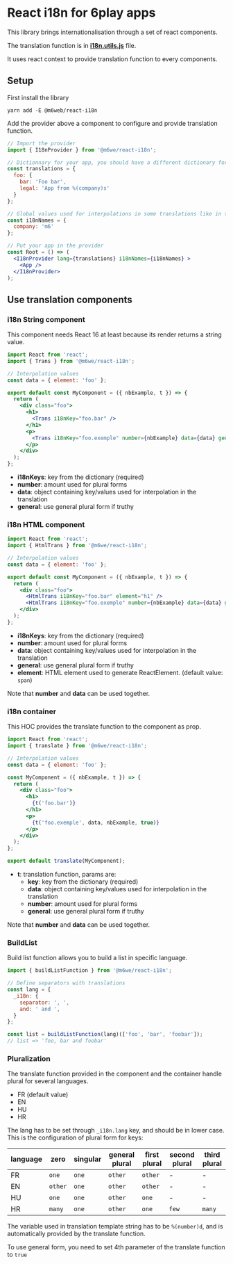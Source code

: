 # React i18n for 6play apps

This library brings internationalisation through a set of react components.

The translation function is in **[i18n.utils.js](./src/utils/i18n.utils.js)** file.

It uses react context to provide translation function to every components.

## Setup

First install the library

```shell
yarn add -E @m6web/react-i18n
```

Add the provider above a component to configure and provide translation function.

```jsx harmony
// Import the provider
import { I18nProvider } from '@m6we/react-i18n';

// Dictionnary for your app, you should have a different dictionary for each language
const translations = {
  foo: {
    bar: 'Foo bar',
    legal: 'App from %(company)s'
  }
};

// Global values used for interpolations in some translations like in the foo.legal key.
const i18nNames = {
  company: 'm6'
};

// Put your app in the provider
const Root = () => (
  <I18nProvider lang={translations} i18nNames={i18nNames} >
    <App />
  </I18nProvider>
);
```

## Use translation components

### i18n String component

This component needs React 16 at least because its render returns a string value.

```jsx harmony
import React from 'react';
import { Trans } from '@m6we/react-i18n';

// Interpolation values
const data = { element: 'foo' };

export default const MyComponent = ({ nbExample, t }) => {
  return (
    <div class="foo">
      <h1>
        <Trans i18nKey="foo.bar" />
      </h1>
      <p>
        <Trans i18nKey="foo.exemple" number={nbExample} data={data} general/>
      </p>
    </div>
  );
};
```

* **i18nKeys**: key from the dictionary (required)
* **number**: amount used for plural forms
* **data**: object containing key/values used for interpolation in the translation
* **general**: use general plural form if truthy

### i18n HTML component

```jsx harmony
import React from 'react';
import { HtmlTrans } from '@m6we/react-i18n';

// Interpolation values
const data = { element: 'foo' };

export default const MyComponent = ({ nbExample, t }) => {
  return (
    <div class="foo">
      <HtmlTrans i18nKey="foo.bar" element="h1" />
      <HtmlTrans i18nKey="foo.exemple" number={nbExample} data={data} general element="p" />
    </div>
  );
};
```

* **i18nKeys**: key from the dictionary (required)
* **number**: amount used for plural forms
* **data**: object containing key/values used for interpolation in the translation
* **general**: use general plural form if truthy
* **element**: HTML element used to generate ReactElement. (default value: `span`) 

Note that **number** and **data** can be used together.

### i18n container

This HOC provides the translate function to the component as prop.

```jsx harmony
import React from 'react';
import { translate } from '@m6we/react-i18n';

// Interpolation values
const data = { element: 'foo' };

const MyComponent = ({ nbExample, t }) => {
  return (
    <div class="foo">
      <h1>
        {t('foo.bar')}
      </h1>
      <p>
        {t('foo.exemple', data, nbExample, true)}
      </p>
    </div>
  );
};

export default translate(MyComponent);
```

* **t**: translation function, params are:
  * **key**: key from the dictionary (required)
  * **data**: object containing key/values used for interpolation in the translation
  * **number**: amount used for plural forms
  * **general**: use general plural form if truthy

Note that **number** and **data** can be used together.

### BuildList

Build list function allows you to build a list in specific language.

```jsx harmony
import { buildListFunction } from '@m6we/react-i18n';

// Define separators with translations
const lang = {
  _i18n: {
    separator: ', ',
    and: ' and ',
  }
};

const list = buildListFunction(lang)(['foo', 'bar', 'foobar']);
// list => 'foo, bar and foobar'
```

### Pluralization

The translate function provided in the component and the container handle plural for several languages.

* FR (default value)
* EN
* HU
* HR

The lang has to be set through `_i18n.lang` key, and should be in lower case.
This is the configuration of plural form for keys:

| language | zero    | singular | general plural | first plural | second plural | third plural |
| -------- | ------- | -------- | -------------- | ------------ | ------------- | ------------ |
| FR       | `one`   | `one`    | `other`        | `other`      | -             | -            |
| EN       | `other` | `one`    | `other`        | `other`      | -             | -            |
| HU       | `one`   | `one`    | `other`        | `one`        | -             | -            |
| HR       | `many`  | `one`    | `other`        | `one`        | `few`         | `many`       |

The variable used in translation template string has to be `%(number)d`, and is automatically provided by the translate function.

To use general form, you need to set 4th parameter of the translate function to `true`
